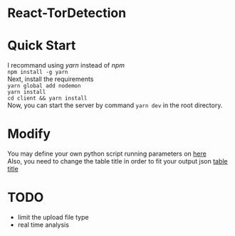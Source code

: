 # React-TorDetection
# Quick Start
I recommand using *yarn* instead of *npm*  
`npm install -g yarn`  
Next, install the requirements  
`yarn global add nodemon`  
`yarn install`  
`cd client && yarn install`  
Now, you can start the server by command `yarn dev` in the root directory.  
# Modify
You may define your own python script running parameters on [here](server.js#L26)  
Also, you need to change the table title in order to fit your output json [table title](client/src/components/Home/table.js)  

# TODO
* limit the upload file type
* real time analysis